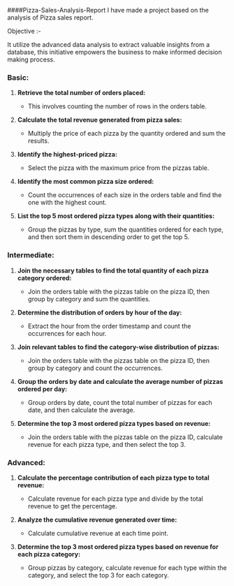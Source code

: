 ####Pizza-Sales-Analysis-Report
I have made a project based on the analysis of Pizza sales report.

Objective :-

It utilize the advanced data analysis to extract valuable insights from a database, this initiative empowers the business to make informed decision making process.

### Basic:

1. **Retrieve the total number of orders placed:**
   - This involves counting the number of rows in the orders table.

2. **Calculate the total revenue generated from pizza sales:**
   - Multiply the price of each pizza by the quantity ordered and sum the results.

3. **Identify the highest-priced pizza:**
   - Select the pizza with the maximum price from the pizzas table.

4. **Identify the most common pizza size ordered:**
   - Count the occurrences of each size in the orders table and find the one with the highest count.

5. **List the top 5 most ordered pizza types along with their quantities:**
   - Group the pizzas by type, sum the quantities ordered for each type, and then sort them in descending order to get the top 5.

### Intermediate:

1. **Join the necessary tables to find the total quantity of each pizza category ordered:**
   - Join the orders table with the pizzas table on the pizza ID, then group by category and sum the quantities.

2. **Determine the distribution of orders by hour of the day:**
   - Extract the hour from the order timestamp and count the occurrences for each hour.

3. **Join relevant tables to find the category-wise distribution of pizzas:**
   - Join the orders table with the pizzas table on the pizza ID, then group by category and count the occurrences.

4. **Group the orders by date and calculate the average number of pizzas ordered per day:**
   - Group orders by date, count the total number of pizzas for each date, and then calculate the average.

5. **Determine the top 3 most ordered pizza types based on revenue:**
   - Join the orders table with the pizzas table on the pizza ID, calculate revenue for each pizza type, and then select the top 3.

### Advanced:

1. **Calculate the percentage contribution of each pizza type to total revenue:**
   - Calculate revenue for each pizza type and divide by the total revenue to get the percentage.

2. **Analyze the cumulative revenue generated over time:**
   - Calculate cumulative revenue at each time point.

3. **Determine the top 3 most ordered pizza types based on revenue for each pizza category:**
   - Group pizzas by category, calculate revenue for each type within the category, and select the top 3 for each category.
